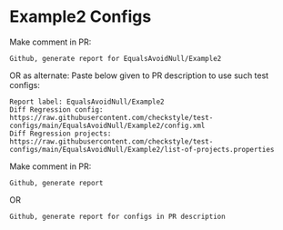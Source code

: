 # Example2 Configs
Make comment in PR:
```
Github, generate report for EqualsAvoidNull/Example2
```
OR as alternate:
Paste below given to PR description to use such test configs:
```
Report label: EqualsAvoidNull/Example2
Diff Regression config: https://raw.githubusercontent.com/checkstyle/test-configs/main/EqualsAvoidNull/Example2/config.xml
Diff Regression projects: https://raw.githubusercontent.com/checkstyle/test-configs/main/EqualsAvoidNull/Example2/list-of-projects.properties
```
Make comment in PR:
```
Github, generate report
```
OR
```
Github, generate report for configs in PR description
```
